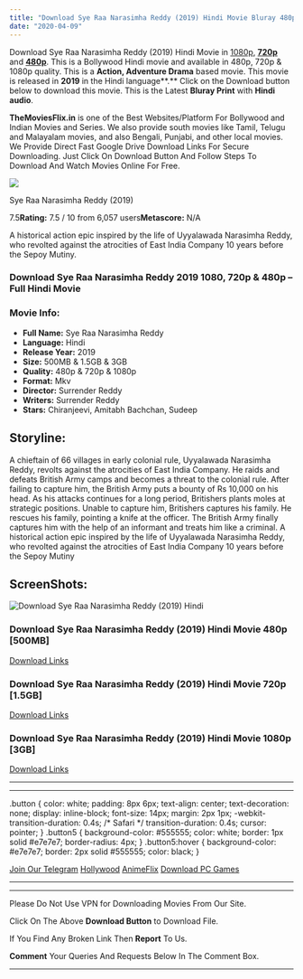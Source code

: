 ```yaml
---
title: "Download Sye Raa Narasimha Reddy (2019) Hindi Movie Bluray 480p [500MB] || 720p [1.5GB] || 1080p [3GB]"
date: "2020-04-09"
---
```


Download Sye Raa Narasimha Reddy (2019) Hindi Movie in [1080p](https://1moviesflix.com/1080p-movies/), [**720p**](https://1moviesflix.com/720p-movies/) and **[480p](https://1moviesflix.com/480p-movies/)**. This is a Bollywood Hindi movie and available in 480p, 720p & 1080p quality. This is a **Action, Adventure Drama** based movie. This movie is released in **2019** in the Hindi language**.** Click on the Download button below to download this movie. This is the Latest **Bluray Print** with **Hindi audio**.

**TheMoviesFlix.in** is one of the Best Websites/Platform For Bollywood and Indian Movies and Series. We also provide south movies like Tamil, Telugu and Malayalam movies, and also Bengali, Punjabi, and other local movies. We Provide Direct Fast Google Drive Download Links For Secure Downloading. Just Click On Download Button And Follow Steps To Download And Watch Movies Online For Free.

[![](https://m.media-amazon.com/images/M/MV5BMjg5ZGU3MDAtMGMxOC00ZmY4LTk4MzItYzc2NWYzNjI3NjMxXkEyXkFqcGdeQXVyNjQ1MDcxNzM@._V1_SX300.jpg)](https://www.imdb.com/title/tt7283064/ "Sye Raa Narasimha Reddy")

Sye Raa Narasimha Reddy (2019)

7.5**Rating:** 7.5 / 10 from 6,057 users**Metascore:** N/A

A historical action epic inspired by the life of Uyyalawada Narasimha Reddy, who revolted against the atrocities of East India Company 10 years before the Sepoy Mutiny.

### Download Sye Raa Narasimha Reddy 2019 1080, 720p & 480p – Full Hindi Movie

### Movie Info:

- **Full Name:** Sye Raa Narasimha Reddy
- **Language:** Hindi
- **Release Year:** 2019
- **Size:** 500MB & 1.5GB & 3GB
- **Quality:** 480p & 720p & 1080p
- **Format:** Mkv
- **Director:** Surrender Reddy
- **Writers:** Surrender Reddy
- **Stars:** Chiranjeevi, Amitabh Bachchan, Sudeep

## Storyline:

A chieftain of 66 villages in early colonial rule, Uyyalawada Narasimha Reddy, revolts against the atrocities of East India Company. He raids and defeats British Army camps and becomes a threat to the colonial rule. After failing to capture him, the British Army puts a bounty of Rs 10,000 on his head. As his attacks continues for a long period, Britishers plants moles at strategic positions. Unable to capture him, Britishers captures his family. He rescues his family, pointing a knife at the officer. The British Army finally captures him with the help of an informant and treats him like a criminal. A historical action epic inspired by the life of Uyyalawada Narasimha Reddy, who revolted against the atrocities of East India Company 10 years before the Sepoy Mutiny

## ScreenShots:

![Download Sye Raa Narasimha Reddy (2019) Hindi](https://i.imgur.com/f9WOtqJ.jpg)

### Download Sye Raa Narasimha Reddy (2019) Hindi Movie 480p \[500MB\]

[Download Links](https://1moviesflix.com?a270777880=WldXRkVlYyt0NW05MlV0RVJMK0FxbTVyYkFrckUrWFpzYjN2ZmhYcVlVMmgwVTFHNGZ5L0FLaEtCczhJWmkxaTByODlPMDdXWVlUNDNiNDNRK1VRa3pmazVYQVZDUGR2NllqYXJRaGFwTW89)

### Download Sye Raa Narasimha Reddy (2019) Hindi Movie 720p \[1.5GB\]

[Download Links](https://1moviesflix.com?a270777880=WldXRkVlYyt0NW05MlV0RVJMK0FxbTVyYkFrckUrWFpzYjN2ZmhYcVlVMmgwVTFHNGZ5L0FLaEtCczhJWmkxaXZYbkIwaGRxNllFQ3IrWkxCVy90WEUyZU5ubEkyWXJRVEw3KzRzQ3dsSlE9)

### Download Sye Raa Narasimha Reddy (2019) Hindi Movie 1080p \[3GB\] 

[Download Links](https://1moviesflix.com?a270777880=WldXRkVlYyt0NW05MlV0RVJMK0FxbTVyYkFrckUrWFpzYjN2ZmhYcVlVMmgwVTFHNGZ5L0FLaEtCczhJWmkxaU5pRndZOUR6TjFDVTlmK0Yyd1dKbUh4QTJsSituclYvNGpoTVBYTC9USjg9)

* * *

* * *

.button { color: white; padding: 8px 6px; text-align: center; text-decoration: none; display: inline-block; font-size: 14px; margin: 2px 1px; -webkit-transition-duration: 0.4s; /\* Safari \*/ transition-duration: 0.4s; cursor: pointer; } .button5 { background-color: #555555; color: white; border: 1px solid #e7e7e7; border-radius: 4px; } .button5:hover { background-color: #e7e7e7; border: 2px solid #555555; color: black; }

[Join Our Telegram](http://gdrivepro.xyz/join.php) [Hollywood](https://moviesverse.com/) [AnimeFlix](https://animeflix.in/) [Download PC Games](https://gamesflix.net/)  

* * *

* * *

  

Please Do Not Use VPN for Downloading Movies From Our Site.

Click On The Above **Download Button** to Download File.

If You Find Any Broken Link Then **Report** To Us.

**Comment** Your Queries And Requests Below In The Comment Box.

* * *
